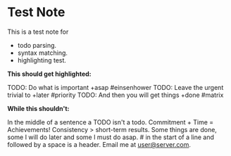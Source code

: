 # Test Note

This is a test note for
- todo parsing.
- syntax matching.
- highlighting test.

**This should get highlighted:**

TODO: Do what is important +asap #einsenhower
TODO: Leave the urgent trivial to +later #priority
TODO: And then you will get things +done #matrix

**While this shouldn't:**

In the middle of a sentence a TODO isn't a todo. Commitment + Time = Achievements! Consistency > short-term results. Some things are done, some I will do later and some I must do asap. # in the start of a line and followed by a space is a header. Email me at user@server.com.
